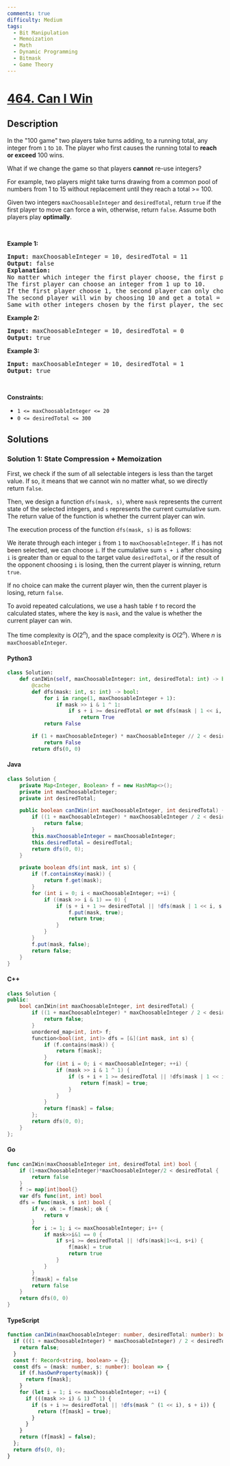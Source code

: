 ```yaml
---
comments: true
difficulty: Medium
tags:
  - Bit Manipulation
  - Memoization
  - Math
  - Dynamic Programming
  - Bitmask
  - Game Theory
---
```


<!-- problem:start -->

# [464. Can I Win](https://leetcode.com/problems/can-i-win)

## Description

<!-- description:start -->

<p>In the &quot;100 game&quot; two players take turns adding, to a running total, any integer from <code>1</code> to <code>10</code>. The player who first causes the running total to <strong>reach or exceed</strong> 100 wins.</p>

<p>What if we change the game so that players <strong>cannot</strong> re-use integers?</p>

<p>For example, two players might take turns drawing from a common pool of numbers from 1 to 15 without replacement until they reach a total &gt;= 100.</p>

<p>Given two integers <code>maxChoosableInteger</code> and <code>desiredTotal</code>, return <code>true</code> if the first player to move can force a win, otherwise, return <code>false</code>. Assume both players play <strong>optimally</strong>.</p>

<p>&nbsp;</p>
<p><strong class="example">Example 1:</strong></p>

<pre>
<strong>Input:</strong> maxChoosableInteger = 10, desiredTotal = 11
<strong>Output:</strong> false
<strong>Explanation:</strong>
No matter which integer the first player choose, the first player will lose.
The first player can choose an integer from 1 up to 10.
If the first player choose 1, the second player can only choose integers from 2 up to 10.
The second player will win by choosing 10 and get a total = 11, which is &gt;= desiredTotal.
Same with other integers chosen by the first player, the second player will always win.
</pre>

<p><strong class="example">Example 2:</strong></p>

<pre>
<strong>Input:</strong> maxChoosableInteger = 10, desiredTotal = 0
<strong>Output:</strong> true
</pre>

<p><strong class="example">Example 3:</strong></p>

<pre>
<strong>Input:</strong> maxChoosableInteger = 10, desiredTotal = 1
<strong>Output:</strong> true
</pre>

<p>&nbsp;</p>
<p><strong>Constraints:</strong></p>

<ul>
	<li><code>1 &lt;= maxChoosableInteger &lt;= 20</code></li>
	<li><code>0 &lt;= desiredTotal &lt;= 300</code></li>
</ul>

<!-- description:end -->

## Solutions

<!-- solution:start -->

### Solution 1: State Compression + Memoization

First, we check if the sum of all selectable integers is less than the target value. If so, it means that we cannot win no matter what, so we directly return `false`.

Then, we design a function `dfs(mask, s)`, where `mask` represents the current state of the selected integers, and `s` represents the current cumulative sum. The return value of the function is whether the current player can win.

The execution process of the function `dfs(mask, s)` is as follows:

We iterate through each integer `i` from `1` to `maxChoosableInteger`. If `i` has not been selected, we can choose `i`. If the cumulative sum `s + i` after choosing `i` is greater than or equal to the target value `desiredTotal`, or if the result of the opponent choosing `i` is losing, then the current player is winning, return `true`.

If no choice can make the current player win, then the current player is losing, return `false`.

To avoid repeated calculations, we use a hash table `f` to record the calculated states, where the key is `mask`, and the value is whether the current player can win.

The time complexity is $O(2^n)$, and the space complexity is $O(2^n)$. Where $n$ is `maxChoosableInteger`.

<!-- tabs:start -->

#### Python3

```python
class Solution:
    def canIWin(self, maxChoosableInteger: int, desiredTotal: int) -> bool:
        @cache
        def dfs(mask: int, s: int) -> bool:
            for i in range(1, maxChoosableInteger + 1):
                if mask >> i & 1 ^ 1:
                    if s + i >= desiredTotal or not dfs(mask | 1 << i, s + i):
                        return True
            return False

        if (1 + maxChoosableInteger) * maxChoosableInteger // 2 < desiredTotal:
            return False
        return dfs(0, 0)
```

#### Java

```java
class Solution {
    private Map<Integer, Boolean> f = new HashMap<>();
    private int maxChoosableInteger;
    private int desiredTotal;

    public boolean canIWin(int maxChoosableInteger, int desiredTotal) {
        if ((1 + maxChoosableInteger) * maxChoosableInteger / 2 < desiredTotal) {
            return false;
        }
        this.maxChoosableInteger = maxChoosableInteger;
        this.desiredTotal = desiredTotal;
        return dfs(0, 0);
    }

    private boolean dfs(int mask, int s) {
        if (f.containsKey(mask)) {
            return f.get(mask);
        }
        for (int i = 0; i < maxChoosableInteger; ++i) {
            if ((mask >> i & 1) == 0) {
                if (s + i + 1 >= desiredTotal || !dfs(mask | 1 << i, s + i + 1)) {
                    f.put(mask, true);
                    return true;
                }
            }
        }
        f.put(mask, false);
        return false;
    }
}
```

#### C++

```cpp
class Solution {
public:
    bool canIWin(int maxChoosableInteger, int desiredTotal) {
        if ((1 + maxChoosableInteger) * maxChoosableInteger / 2 < desiredTotal) {
            return false;
        }
        unordered_map<int, int> f;
        function<bool(int, int)> dfs = [&](int mask, int s) {
            if (f.contains(mask)) {
                return f[mask];
            }
            for (int i = 0; i < maxChoosableInteger; ++i) {
                if (mask >> i & 1 ^ 1) {
                    if (s + i + 1 >= desiredTotal || !dfs(mask | 1 << i, s + i + 1)) {
                        return f[mask] = true;
                    }
                }
            }
            return f[mask] = false;
        };
        return dfs(0, 0);
    }
};
```

#### Go

```go
func canIWin(maxChoosableInteger int, desiredTotal int) bool {
	if (1+maxChoosableInteger)*maxChoosableInteger/2 < desiredTotal {
		return false
	}
	f := map[int]bool{}
	var dfs func(int, int) bool
	dfs = func(mask, s int) bool {
		if v, ok := f[mask]; ok {
			return v
		}
		for i := 1; i <= maxChoosableInteger; i++ {
			if mask>>i&1 == 0 {
				if s+i >= desiredTotal || !dfs(mask|1<<i, s+i) {
					f[mask] = true
					return true
				}
			}
		}
		f[mask] = false
		return false
	}
	return dfs(0, 0)
}
```

#### TypeScript

```ts
function canIWin(maxChoosableInteger: number, desiredTotal: number): boolean {
  if (((1 + maxChoosableInteger) * maxChoosableInteger) / 2 < desiredTotal) {
    return false;
  }
  const f: Record<string, boolean> = {};
  const dfs = (mask: number, s: number): boolean => {
    if (f.hasOwnProperty(mask)) {
      return f[mask];
    }
    for (let i = 1; i <= maxChoosableInteger; ++i) {
      if (((mask >> i) & 1) ^ 1) {
        if (s + i >= desiredTotal || !dfs(mask ^ (1 << i), s + i)) {
          return (f[mask] = true);
        }
      }
    }
    return (f[mask] = false);
  };
  return dfs(0, 0);
}
```

<!-- tabs:end -->

<!-- solution:end -->

<!-- problem:end -->
